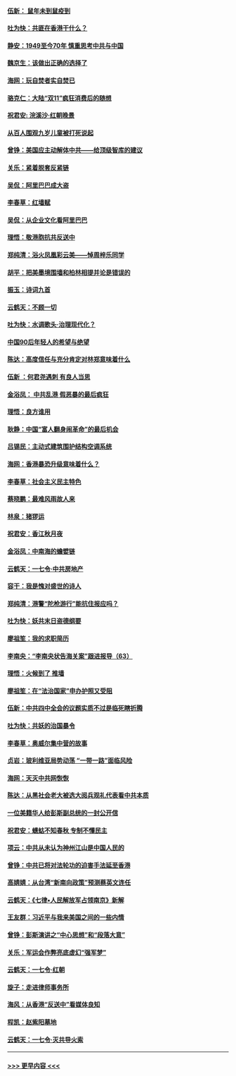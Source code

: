 #### [伍新： 鼠年未到鼠疫到](../pages/nsc993/n11655098.md?t=11150322) 
#### [吐为快：共匪在香港干什么？](../pages/nsc993/n11654891.md?t=11150322) 
#### [静安：1949至今70年 慎重思考中共与中国](../pages/nsc993/n11651244.md?t=11150322) 
#### [魏京生：该做出正确的选择了](../pages/nsc993/n11653084.md?t=11150322) 
#### [海网：玩自焚者实自焚已](../pages/nsc993/n11652423.md?t=11150322) 
#### [骆克仁：大陆“双11”疯狂消费后的随想](../pages/nsc993/n11652305.md?t=11150322) 
#### [祝君安: 浣溪沙·红朝晚景](../pages/nsc993/n11652258.md?t=11150322) 
#### [从百人围观九岁儿童被打死说起](../pages/nsc993/n11651030.md?t=11150322) 
#### [曾铮：美国应主动解体中共——给顶级智库的建议](../pages/nsc993/n11649888.md?t=11150322) 
#### [关乐：紧着脱套反紧链](../pages/nsc993/n11649069.md?t=11150322) 
#### [吴侃：阿里巴巴成大盗](../pages/nsc993/n11645523.md?t=11150322) 
#### [李春草：红墙赋](../pages/nsc993/n11646389.md?t=11150322) 
#### [吴侃：从企业文化看阿里巴巴](../pages/nsc993/n11645476.md?t=11150322) 
#### [理悟：敬港胞抗共反送中](../pages/nsc993/n11645466.md?t=11150322) 
#### [郑纯清：浴火凤凰彩云美——悼周梓乐同学](../pages/nsc993/n11645155.md?t=11150322) 
#### [胡平：把美墨境围墙和柏林相提并论是错误的](../pages/nsc993/n11645134.md?t=11150322) 
#### [振玉：诗词九首](../pages/nsc993/n11644081.md?t=11150322) 
#### [云鹤天：不顾一切](../pages/nsc993/n11643508.md?t=11150322) 
#### [吐为快：水调歌头·治理现代化？](../pages/nsc993/n11643485.md?t=11150322) 
#### [中国90后年轻人的希望与绝望](../pages/nsc993/n11642317.md?t=11150322) 
#### [陈达：高度信任与充分肯定对林郑意味着什么](../pages/nsc993/n11641441.md?t=11150322) 
#### [伍新 ：何君尧遇刺 有良人当思](../pages/nsc993/n11641503.md?t=11150322) 
#### [金浴凤： 中共乱港  假恶暴的最后疯狂](../pages/nsc993/n11641495.md?t=11150322) 
#### [理悟：良方谁用](../pages/nsc993/n11641463.md?t=11150322) 
#### [耿静：中国“富人翻身闹革命”的最后机会](../pages/nsc993/n11640655.md?t=11150322) 
#### [吕锡民：主动式建筑围护结构空调系统](../pages/nsc993/n11640168.md?t=11150322) 
#### [海网：香港暴恐升级意味着什么？](../pages/nsc993/n11635904.md?t=11150322) 
#### [李春草：社会主义民主特色](../pages/nsc993/n11634657.md?t=11150322) 
#### [蔡晓鹏：最难风雨故人来](../pages/nsc993/n11633145.md?t=11150322) 
#### [林泉：猪猡运](../pages/nsc993/n11631469.md?t=11150322) 
#### [祝君安：香江秋月夜](../pages/nsc993/n11631440.md?t=11150322) 
#### [金浴凤：中南海的蟾嬖链](../pages/nsc993/n11631290.md?t=11150322) 
#### [云鹤天：一七令·中共房地产](../pages/nsc993/n11630084.md?t=11150322) 
#### [容干：我是愧对盛世的诗人](../pages/nsc993/n11630059.md?t=11150322) 
#### [郑纯清：港警“陀枪游行”能抗住报应吗？](../pages/nsc993/n11629999.md?t=11150322) 
#### [吐为快：妖共末日盗德纲要](../pages/nsc993/n11628610.md?t=11150322) 
#### [廖祖笙：我的求职简历](../pages/nsc993/n11628492.md?t=11150322) 
#### [李南央：“李南央状告海关案”跟进报导（63）](../pages/nsc993/n11627039.md?t=11150322) 
#### [理悟：火候到了 推墙](../pages/nsc993/n11626917.md?t=11150322) 
#### [廖祖笙：在“法治国家”申办护照又受阻](../pages/nsc993/n11626500.md?t=11150322) 
#### [伍新：中共四中全会的议题实质不过是临死瞎折腾](../pages/nsc993/n11621774.md?t=11150322) 
#### [吐为快：共妖的治国暴令](../pages/nsc993/n11621401.md?t=11150322) 
#### [李春草：奥威尔集中营的故事](../pages/nsc993/n11621373.md?t=11150322) 
#### [贞岩：玻利维亚局势动荡 “一带一路”面临风险](../pages/nsc993/n11619480.md?t=11150322) 
#### [海网：天灭中共网恢恢](../pages/nsc993/n11618261.md?t=11150322) 
#### [陈达：从黑社会老大被选大阅兵观礼代表看中共本质](../pages/nsc993/n11618229.md?t=11150322) 
#### [一位美籍华人给彭斯副总统的一封公开信](../pages/nsc993/n11616906.md?t=11150322) 
#### [祝君安：蟪蛄不知春秋  专制不懂民主](../pages/nsc993/n11616882.md?t=11150322) 
#### [项云：中共从未认为神州江山是中国人民的](../pages/nsc993/n11616763.md?t=11150322) 
#### [曾铮：中共已将对法轮功的迫害手法延至香港](../pages/nsc993/n11616561.md?t=11150322) 
#### [高婧婧：从台湾“新南向政策”预测蔡英文连任](../pages/nsc993/n11616518.md?t=11150322) 
#### [云鹤天：《七律▪人民解放军占领南京》新解](../pages/nsc993/n11616490.md?t=11150322) 
#### [王友群：习近平与我来美国之间的一些内情](../pages/nsc993/n11615052.md?t=11150322) 
#### [曾铮：彭斯演讲之“中心思想”和“段落大意”](../pages/nsc993/n11615020.md?t=11150322) 
#### [关乐：军运会作弊亮底虚幻“强军梦”](../pages/nsc993/n11615008.md?t=11150322) 
#### [云鹤天：一七令‧红朝](../pages/nsc993/n11615000.md?t=11150322) 
#### [旋子：走进律师事务所](../pages/nsc993/n11614894.md?t=11150322) 
#### [海风：从香港“反送中”看媒体良知](../pages/nsc993/n11614480.md?t=11150322) 
#### [程凯：赵紫阳墓地](../pages/nsc993/n11614464.md?t=11150322) 
#### [云鹤天：一七令‧灭共导火索](../pages/nsc993/n11613471.md?t=11150322) 

----
#### [ >>> 更早内容 <<< ](../indexes/nsc993-earlier.md)

